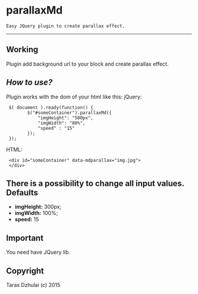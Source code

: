 
**parallaxMd**
==========
	Easy JQuery plugin to create parallax effect.
***

Working
-------
Plugin add background url to your block and create parallax effect.

*How to use?*
-------
Plugin works with the dom of your html like this:
 jQuery:
			
     $( document ).ready(function() {
            $("#someContainer").parallaxMd({
                "imgHeight": "500px",
			    "imgWidth": "80%",
			    "speed" : "15"
            });
     });
   HTML:
   			
     <div id="someContainer" data-mdparallax="img.jpg"> 
     </div>
 There is a possibility to change all input values.
 Defaults
-------
 - **imgHeight:** 300px;
 - **imgWidth:** 100%;
 - **speed:** 15

Important
---------
You need have JQuery lib.

Copyright
---------
Taras Dzhulai  (c) 2015